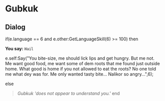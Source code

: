 # Gubkuk





## Dialog

if(e.language == 6 and e.other:GetLanguageSkill(6) >= 100) then


**You say:** `Hail`




e.self:Say("You bite-size, me should lick lips and get hungry.  But me not.  Me want good food, me want some of dem roots that me found just outside home.  What good is home if you not allowed to eat the roots?  No one told me what dey was for.  Me only wanted tasty bite...  Nalikor so angry...",6);


else


>*Gubkuk 'does not appear to understand you.'*
end
